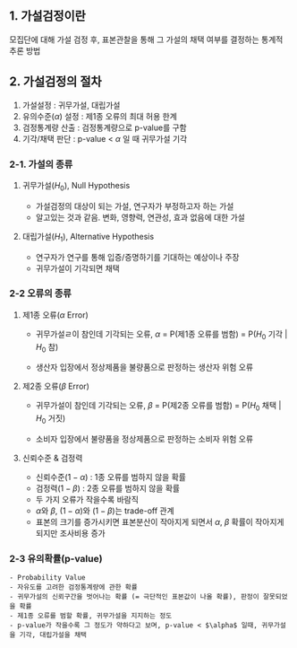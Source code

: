 ## 1. 가설검정이란

모집단에 대해 가설 검정 후, 표본관찰을 통해 그 가설의 채택 여부를 결정하는 통계적 추론 방법

## 2. 가설검정의 절차

1. 가설설정 : 귀무가설, 대립가설
2. 유의수준($\alpha$) 설정 : 제1종 오류의 최대 허용 한계
3. 검정통계량 산출 : 검정통계량으로 p-value를 구함
4. 기각/채택 판단 : p-value < $\alpha$ 일 때 귀무가설 기각

### 2-1. 가설의 종류

1. 귀무가설($H_0$), Null Hypothesis
    - 가설검정의 대상이 되는 가설, 연구자가 부정하고자 하는 가설
    - 알고있는 것과 같음. 변화, 영향력, 연관성, 효과 없음에 대한 가설

2. 대립가설($H_1$), Alternative Hypothesis
    - 연구자가 연구를 통해 입증/증명하기를 기대하는 예상이나 주장
    - 귀무가설이 기각되면 채택

### 2-2 오류의 종류

1. 제1종 오류($\alpha$ Error)
    - 귀무가설ㄹ이 참인데 기각되는 오류, $\alpha$ = P(제1종 오류를 범함) = P($H_0$ 기각 | $H_0$ 참)

    - 생산자 입장에서 정상제품을 불량품으로 판정하는 생산자 위험 오류

2. 제2종 오류($\beta$ Error)
    - 귀무가설이 참인데 기각되는 오류, $\beta$ = P(제2종 오류를 범함) = P($H_0$ 채택 | $H_0$ 거짓)

    - 소비자 입장에서 불량품을 정상제품으로 판정하는 소비자 위험 오류

3. 신뢰수준 & 검정력
    - 신뢰수준($1-\alpha$) : 1종 오류를 범하지 않을 확률
    - 검정력($1- \beta$) : 2종 오류를 범하지 않을 확률
    - 두 가지 오류가 작을수록 바람직
    - $\alpha$와 $\beta$, $(1- \alpha)$와 $(1- \beta)$는 trade-off 관계
    - 표본의 크기를 증가시키면 표본분산이 작아지게 되면서 $\alpha$, $\beta$ 확률이 작아지게 되지만 조사비용 증가

### 2-3 유의확률(p-value)
    - Probability Value 
    - 자유도를 고려한 검정통계량에 관한 확률
    - 귀무가설의 신뢰구간을 벗어나는 확률 (= 극단적인 표본값이 나올 확률), 판정이 잘못되었을 확률
    - 제1종 오류를 범할 확률, 귀무가설을 지지하는 정도
    - p-value가 작을수록 그 정도가 약하다고 보며, p-value < $\alpha$ 일때, 귀무가설을 기각, 대립가설을 채택